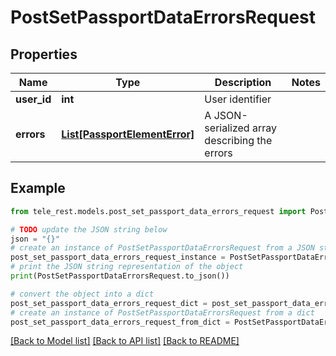# PostSetPassportDataErrorsRequest


## Properties

Name | Type | Description | Notes
------------ | ------------- | ------------- | -------------
**user_id** | **int** | User identifier | 
**errors** | [**List[PassportElementError]**](PassportElementError.md) | A JSON-serialized array describing the errors | 

## Example

```python
from tele_rest.models.post_set_passport_data_errors_request import PostSetPassportDataErrorsRequest

# TODO update the JSON string below
json = "{}"
# create an instance of PostSetPassportDataErrorsRequest from a JSON string
post_set_passport_data_errors_request_instance = PostSetPassportDataErrorsRequest.from_json(json)
# print the JSON string representation of the object
print(PostSetPassportDataErrorsRequest.to_json())

# convert the object into a dict
post_set_passport_data_errors_request_dict = post_set_passport_data_errors_request_instance.to_dict()
# create an instance of PostSetPassportDataErrorsRequest from a dict
post_set_passport_data_errors_request_from_dict = PostSetPassportDataErrorsRequest.from_dict(post_set_passport_data_errors_request_dict)
```
[[Back to Model list]](../README.md#documentation-for-models) [[Back to API list]](../README.md#documentation-for-api-endpoints) [[Back to README]](../README.md)



